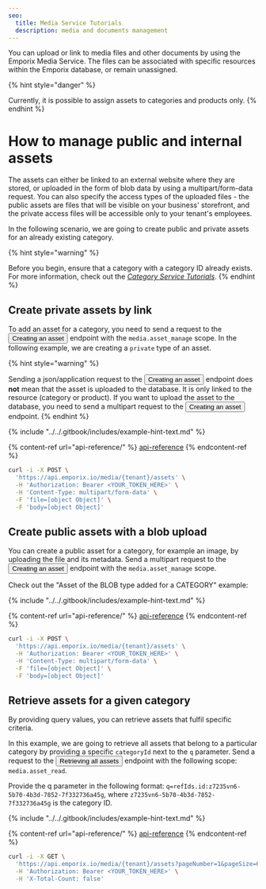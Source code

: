 ```yaml
---
seo:
  title: Media Service Tutorials
  description: media and documents management
---
```


You can upload or link to media files and other documents by using the Emporix Media Service. The files can be associated with specific resources within the Emporix database, 
or remain unassigned.

{% hint style="danger" %}

Currently, it is possible to assign assets to categories and products only.
{% endhint %}

# How to manage public and internal assets

The assets can either be linked to an external website where they are stored, or uploaded in the form of blob data by using a multipart/form-data request.
You can also specify the access types of the uploaded files - the public assets are files that will be visible on your business' storefront, and the private access files will be accessible only to your tenant's employees.

In the following scenario, we are going to create public and private assets for an already existing category.


{% hint style="warning" %}

Before you begin, ensure that a category with a category ID already exists. For more information, check out the [*Category Service Tutorials*](/content/category).
{% endhint %}

## Create private assets by link

To add an asset for a category, you need to send a request to the <nobr><Button to="/openapi/media/#operation/POST-media-create-asset" size="small">Creating an asset</Button></nobr> endpoint with the `media.asset_manage` scope. 
In the following example, we are creating a `private` type of an asset.

{% hint style="warning" %}

Sending a json/application request to the <nobr><Button to="/openapi/media/#operation/POST-media-create-asset" size="small">Creating an asset</Button></nobr> endpoint does **not** mean that the asset is uploaded to the database. It is only linked to the resource (category or product). 
If you want to upload the asset to the database, you need to send a multipart request to the <nobr><Button to="/openapi/media/#operation/POST-media-create-asset" size="small">Creating an asset</Button></nobr> endpoint.
{% endhint %}

{% include "../../.gitbook/includes/example-hint-text.md" %}

{% content-ref url="api-reference/" %}
[api-reference](api-reference/)
{% endcontent-ref %}
```bash
curl -i -X POST \
  'https://api.emporix.io/media/{tenant}/assets' \
  -H 'Authorization: Bearer <YOUR_TOKEN_HERE>' \
  -H 'Content-Type: multipart/form-data' \
  -F 'file=[object Object]' \
  -F 'body=[object Object]'
  ```


## Create public assets with a blob upload 

You can create a public asset for a category, for example an image, by uploading the file and its metadata. Send a multipart request to the <nobr><Button to="/openapi/media/#operation/POST-media-create-asset" size="small">Creating an asset</Button></nobr> endpoint with the `media.asset_manage` scope. 

Check out the "Asset of the BLOB type added for a CATEGORY" example:


{% include "../../.gitbook/includes/example-hint-text.md" %}

{% content-ref url="api-reference/" %}
[api-reference](api-reference/)
{% endcontent-ref %}
```bash
curl -i -X POST \
  'https://api.emporix.io/media/{tenant}/assets' \
  -H 'Authorization: Bearer <YOUR_TOKEN_HERE>' \
  -H 'Content-Type: multipart/form-data' \
  -F 'file=[object Object]' \
  -F 'body=[object Object]'
  ```

## Retrieve assets for a given category

By providing query values, you can retrieve assets that fulfil specific criteria. 

In this example, we are going to retrieve all assets that belong to a particular category by providing a specific `categoryId` next to the `q` parameter. Send a request to the <nobr><Button to="/openapi/media/#operation/GET-media-list-assets" size="small">Retrieving all assets</Button></nobr> endpoint with the following scope: `media.asset_read`.

Provide the q parameter in the following format: `q=refIds.id:z7235vn6-5b70-4b3d-7852-7f332736a45g`, where `z7235vn6-5b70-4b3d-7852-7f332736a45g` is the category ID.


{% include "../../.gitbook/includes/example-hint-text.md" %}

{% content-ref url="api-reference/" %}
[api-reference](api-reference/)
{% endcontent-ref %}
```bash
curl -i -X GET \
  'https://api.emporix.io/media/{tenant}/assets?pageNumber=1&pageSize=60&sort=name%2Cmetadata.createdAt%3Adesc&q=name%3A{name}' \
  -H 'Authorization: Bearer <YOUR_TOKEN_HERE>' \
  -H 'X-Total-Count: false'
  ```






